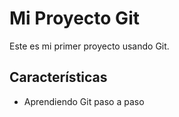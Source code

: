 # Mi Proyecto Git 
Este es mi primer proyecto usando Git.
## Características
- Aprendiendo Git paso a paso 